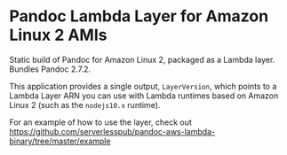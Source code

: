 # Pandoc Lambda Layer for Amazon Linux 2 AMIs

Static build of Pandoc for Amazon Linux 2, packaged as a Lambda layer. 
Bundles Pandoc 2.7.2.

This application provides a single output, `LayerVersion`, which points to a
Lambda Layer ARN you can use with Lambda runtimes based on Amazon Linux 2 (such
as the `nodejs10.x` runtime).

For an example of how to use the layer, check out 
<https://github.com/serverlesspub/pandoc-aws-lambda-binary/tree/master/example>
